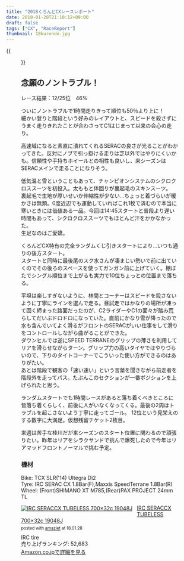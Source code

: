 ```yaml
---
title: "2018くろんどCXレースレポート"
date: 2018-01-28T21:10:12+09:00
draft: false
tags: ["CX", "RaceReport"]
thumbnail: 18kurondo.jpg
---
```

{{<figure src="18kurondo.jpg">}}
## 念願のノントラブル！

レース結果：12/25位　46%

ついにノントラブルで1時間走りきって順位も50％より上に！\
細かい登りと階段という好みのレイアウトと、スピードを殺さずにうまく走りきれたことが合わさってC1はじまって以来の会心の走り。

高速域になると素直に潰れてくれるSERACの良さが光ることがわかってきた。反対にノブで引っ掛ける走りは芝以外ではやりにくいかも。信頼性や手持ちホイールとの相性も良いし、来シーズンはSERACメインで走ることになりそう。

低気温と雪ということもあって、チャンピオンシステムのシクロクロススーツを初投入。太ももと体回りが裏起毛のスキンスーツ。\
裏起毛で生地が厚いせいか伸縮性が少ない…ちょっと着づらいが暖かさは無類。0度近辺でも運動していればこれ1枚で済むので本当に寒いときには価値ある一品。今回は14:45スタートと普段より遅い時間もあって、シクロクロススーツでもほとんど汗をかかなかった。\
生足なのはご愛嬌。

くろんどCX特有の完全ランダムくじ引きスタートにより…いつも通りの後方スタート。\
スタートと同時に最後尾のスク水さんが凄まじい勢いで前に出ていくのでその後ろのスペースを使ってガンガン前に上げていく。棚ぼたでシングル順位まで上がるも実力で10位ちょっとの位置まで落ちる。

平坦は楽しすぎないように、林間とコーナーはスピードを殺さないように丁寧にラインを選んで走る。昼試走ではかなりの場所が凍って固く締まった路面だったのが、C2ライダーやC1の面々が踏み荒らしてだいぶドロドロになっていた。直前にかなり雪が降ったので水も含んでいてよく滑るがフロントのSERACがいい仕事をして滑りをコントロールしながら曲がることができた。\
ダウンヒルでは逆にSPEED TERRANEのグリップの薄さを利用してリアを滑らせながらターン。グリップ力の高いタイヤではやりづらいので、下りのタイトコーナーでこういった使い方ができるのはありがたい。\
あとは階段で観客の「速い速い」という言葉を聞きながら前走者を階段外を走ってパス。たぶんこのセクションが一番ポジションを上げられたと思う。

ランダムスタートでも1時間レースがあると落ち着くべきところに皆落ち着くらしく、前後に人がいなくなってくる。最後の2周はトラブルを起こさないよう丁寧に走ってゴール。
12位という見栄えのする数字に大満足。仮想残留チケット2枚目。

来週は苦手な桂川だが来シーズンのスタート位置に関わるので頑張りたい。昨年はリアをシラクサンドで挑んで爆死したので今年はリアマッドフロントノーマルで挑む予定。


### 機材
Bike: TCX SLR('14) Ultegra Di2\
Tyre: IRC SERAC CX 1.8Bar(F),Maxxis SpeedTerrane 1.8Bar(R)\
Wheel: (Front)SHIMANO XT M785,(Rear)PAX PROJECT 24mm TL




<div class="amazlet-box" style="margin-bottom:0px;"><div class="amazlet-image" style="float:left;margin:0px 12px 1px 0px;"><a href="http://www.amazon.co.jp/exec/obidos/ASIN/B00DKUM0AA/gensobunya-22/ref=nosim/" name="amazletlink" target="_blank"><img src="https://images-fe.ssl-images-amazon.com/images/I/41vaS93N4iL._SL160_.jpg" alt="IRC SERACCX TUBELESS 700×32c 19048J" style="border: none;" /></a></div><div class="amazlet-info" style="line-height:120%; margin-bottom: 10px"><div class="amazlet-name" style="margin-bottom:10px;line-height:120%"><a href="http://www.amazon.co.jp/exec/obidos/ASIN/B00DKUM0AA/gensobunya-22/ref=nosim/" name="amazletlink" target="_blank">IRC SERACCX TUBELESS 700×32c 19048J</a><div class="amazlet-powered-date" style="font-size:80%;margin-top:5px;line-height:120%">posted with <a href="http://www.amazlet.com/" title="amazlet" target="_blank">amazlet</a> at 18.01.28</div></div><div class="amazlet-detail">IRC tire <br />売り上げランキング: 52,683<br /></div><div class="amazlet-sub-info" style="float: left;"><div class="amazlet-link" style="margin-top: 5px"><a href="http://www.amazon.co.jp/exec/obidos/ASIN/B00DKUM0AA/gensobunya-22/ref=nosim/" name="amazletlink" target="_blank">Amazon.co.jpで詳細を見る</a></div></div></div><div class="amazlet-footer" style="clear: left"></div></div>
